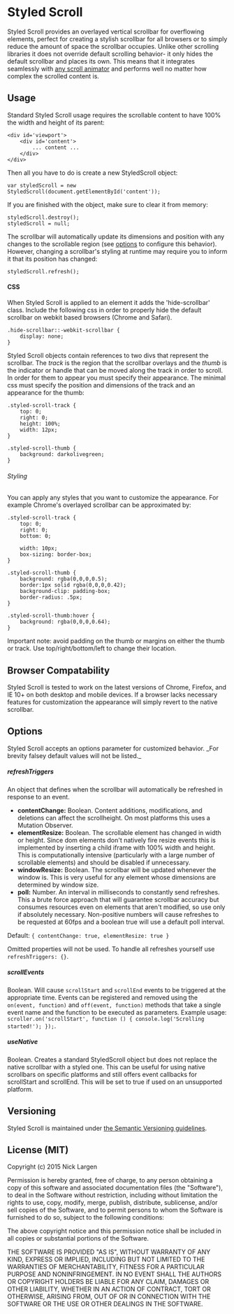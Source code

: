 # Styled Scroll
Styled Scroll provides an overlayed vertical scrollbar for overflowing elements, perfect for creating a stylish scrollbar for all browsers or to simply reduce the amount of space the scrollbar occupies. Unlike other scrolling libraries it does not override default scrolling behavior- it only hides the default scrollbar and places its own. This means that it integrates seamlessly with [any scroll animator](http://julian.com/research/velocity/#scroll) and performs well no matter how complex the scrolled content is.

## Usage
Standard Styled Scroll usage requires the scrollable content to have 100% the width and height of its parent:
 
    <div id='viewport'>
        <div id='content'>
            ... content ...
        </div>
    </div>
    
Then all you have to do is create a new StyledScroll object:

    var styledScroll = new StyledScroll(document.getElementById('content'));

If you are finished with the object, make sure to clear it from memory:

    styledScroll.destroy();
    styledScroll = null;

    
The scrollbar will automatically update its dimensions and position with any changes to the scrollable region (see [options](#options) to configure this behavior). However, changing a scrollbar's styling at runtime may require you to inform it that its position has changed:

    styledScroll.refresh();

#### CSS
When Styled Scroll is applied to an element it adds the 'hide-scrollbar' class. Include  the following css in order to properly hide the default scrollbar on webkit based browsers (Chrome and Safari).

    .hide-scrollbar::-webkit-scrollbar {
        display: none;
    }
    
Styled Scroll objects contain references to two divs that represent the scrollbar. The _track_ is the region that the scrollbar overlays and the _thumb_ is the indicator or handle that can be moved along the track in order to scroll. In order for them to appear you must specify their appearance. The minimal css must specify the position and dimensions of the track and an appearance for the thumb:
  
    .styled-scroll-track {
        top: 0;
        right: 0;
        height: 100%;
        width: 12px; 
    }
    
    .styled-scroll-thumb {
        background: darkolivegreen;
    }  
    
###### Styling
You can apply any styles that you want to customize the appearance. For example Chrome's overlayed scrollbar can be approximated by:

    .styled-scroll-track {
        top: 0;
        right: 0;
        bottom: 0;
        
        width: 10px; 
        box-sizing: border-box;
    }
    
    .styled-scroll-thumb {
        background: rgba(0,0,0,0.5);
        border:1px solid rgba(0,0,0,0.42);
        background-clip: padding-box;
        border-radius: .5px;
    }
    
    .styled-scroll-thumb:hover { 
        background: rgba(0,0,0,0.64);
    }
    
Important note: avoid padding on the thumb or margins on either the thumb or track. Use top/right/bottom/left to change their location.

## Browser Compatability
Styled Scroll is tested to work on the latest versions of Chrome, Firefox, and IE 10+ on both desktop and mobile devices. If a browser lacks necessary features for customization the appearance will simply revert to the native scrollbar.

<h2 id='options'>Options</h2>
Styled Scroll accepts an options parameter for customized behavior. _For brevity falsey default values will not be listed._

##### refreshTriggers
An object that defines when the scrollbar will automatically be refreshed in response to an event.

* **contentChange:** Boolean. Content additions, modifications, and deletions can affect the scrollheight. On most platforms this uses a Mutation Observer.
* **elementResize:** Boolean. The scrollable element has changed in width or height. Since dom elements don't natively fire resize events this is implemented by inserting a child iframe with 100% width and height. This is computationally intensive (particularly with a large number of scrollable elements) and should be disabled if unnecessary.
* **windowResize:** Boolean. The scrollbar will be updated whenever the window is. This is very useful for any element whose dimensions are determined by window size.
* **poll:** Number. An interval in milliseconds to constantly send refreshes. This a brute force approach that will guarantee scrollbar accuracy but consumes resources even on elements that aren't modified, so use only if absolutely necessary. Non-positive numbers will cause refreshes to be requested at 60fps and a boolean true will use a default poll interval.

Default: `{ contentChange: true, elementResize: true }`
    
Omitted properties will not be used. To handle all refreshes yourself use `refreshTriggers: {}`.

##### scrollEvents
Boolean. Will cause `scrollStart` and `scrollEnd` events to be triggered at the appropriate time. Events can be registered and removed using the `on(event, function)` and `off(event, function)` methods that take a single event name and the function to be executed as parameters. Example usage: `scroller.on('scrollStart', function () { console.log('Scrolling started!'); });`.

##### useNative
Boolean. Creates a standard StyledScroll object but does not replace the native scrollbar with a styled one. This can be useful for using native scrollbars on specific platforms and still offers event callbacks for scrollStart and scrollEnd. This will be set to true if used on an unsupported platform.

## Versioning
Styled Scroll is maintained under [the Semantic Versioning guidelines](http://semver.org/).

## License (MIT)
Copyright (c) 2015 Nick Largen

Permission is hereby granted, free of charge, to any person obtaining a copy of
this software and associated documentation files (the "Software"), to deal in
the Software without restriction, including without limitation the rights to
use, copy, modify, merge, publish, distribute, sublicense, and/or sell copies
of the Software, and to permit persons to whom the Software is furnished to do
so, subject to the following conditions:

The above copyright notice and this permission notice shall be included in all
copies or substantial portions of the Software.

THE SOFTWARE IS PROVIDED "AS IS", WITHOUT WARRANTY OF ANY KIND, EXPRESS OR
IMPLIED, INCLUDING BUT NOT LIMITED TO THE WARRANTIES OF MERCHANTABILITY,
FITNESS FOR A PARTICULAR PURPOSE AND NONINFRINGEMENT. IN NO EVENT SHALL THE
AUTHORS OR COPYRIGHT HOLDERS BE LIABLE FOR ANY CLAIM, DAMAGES OR OTHER
LIABILITY, WHETHER IN AN ACTION OF CONTRACT, TORT OR OTHERWISE, ARISING FROM,
OUT OF OR IN CONNECTION WITH THE SOFTWARE OR THE USE OR OTHER DEALINGS IN THE
SOFTWARE.
